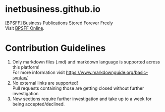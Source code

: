 # inetbusiness.github.io
[BPSFF] Business Publications Stored Forever Freely  
Visit [BPSFF Online](https://inetbusiness.github.io).

# Contribution Guidelines
1. Only markdown files (.md) and markdown language is supported across this platform!  
    For more information visit <https://www.markdownguide.org/basic-syntax/>
2. No external links are supported!  
    Pull requests containing those are getting closed without further investigation
3. New sections require further investigation and take up to a week for being accepted/declined.
